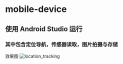 # mobile-device
## 使用 Android Studio 运行
### 其中包含定位导航，传感器读取，图片拍摄与存储
效果图
![location_tracking](https://user-images.githubusercontent.com/92088433/216571662-82d18dbc-2283-4802-a6ae-28fc2b5edfc3.png)
